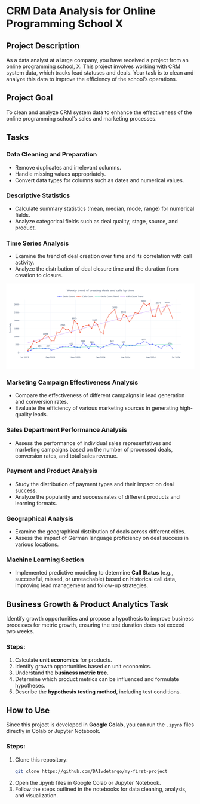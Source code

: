 # CRM Data Analysis for Online Programming School X  

## Project Description  
As a data analyst at a large company, you have received a project from an online programming school, X. This project involves working with CRM system data, which tracks lead statuses and deals. Your task is to clean and analyze this data to improve the efficiency of the school’s operations.  

## Project Goal  
To clean and analyze CRM system data to enhance the effectiveness of the online programming school’s sales and marketing processes.  

## Tasks  

### Data Cleaning and Preparation  
- Remove duplicates and irrelevant columns.  
- Handle missing values appropriately.  
- Convert data types for columns such as dates and numerical values.  

### Descriptive Statistics  
- Calculate summary statistics (mean, median, mode, range) for numerical fields.  
- Analyze categorical fields such as deal quality, stage, source, and product.  

### Time Series Analysis  
- Examine the trend of deal creation over time and its correlation with call activity.  
- Analyze the distribution of deal closure time and the duration from creation to closure.

![](https://github.com/DAIvdetango/Data-Analysis--Online-School-CRM/blob/main/images%20/Weekly%20trend.png)

### Marketing Campaign Effectiveness Analysis  
- Compare the effectiveness of different campaigns in lead generation and conversion rates.  
- Evaluate the efficiency of various marketing sources in generating high-quality leads.  

### Sales Department Performance Analysis  
- Assess the performance of individual sales representatives and marketing campaigns based on the number of processed deals, conversion rates, and total sales revenue.  

### Payment and Product Analysis  
- Study the distribution of payment types and their impact on deal success.  
- Analyze the popularity and success rates of different products and learning formats.  

### Geographical Analysis  
- Examine the geographical distribution of deals across different cities.  
- Assess the impact of German language proficiency on deal success in various locations.

### Machine Learning Section  
- Implemented predictive modeling to determine **Call Status** (e.g., successful, missed, or unreachable) based on historical call data, improving lead management and follow-up strategies.  

## Business Growth & Product Analytics Task  
Identify growth opportunities and propose a hypothesis to improve business processes for metric growth, ensuring the test duration does not exceed two weeks.  

### Steps:  
1. Calculate **unit economics** for products.  
2. Identify growth opportunities based on unit economics.  
3. Understand the **business metric tree**.  
4. Determine which product metrics can be influenced and formulate hypotheses.  
5. Describe the **hypothesis testing method**, including test conditions.  

## How to Use  
Since this project is developed in **Google Colab**, you can run the `.ipynb` files directly in Colab or Jupyter Notebook.  

### Steps:  
1. Clone this repository:  
   ```bash
   git clone https://github.com/DAIvdetango/my-first-project
2. Open the .ipynb files in Google Colab or Jupyter Notebook.
3. Follow the steps outlined in the notebooks for data cleaning, analysis, and visualization.
